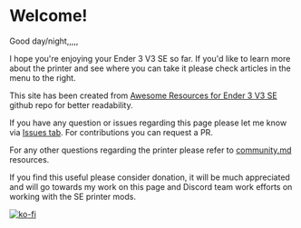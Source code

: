 # Welcome!

Good day/night,,,,,

I hope you're enjoying your Ender 3 V3 SE so far. If you'd like to learn more about the printer and see where you can take it please check articles in the menu to the right.

This site has been created from [Awesome Resources for Ender 3 V3 SE](https://github.com/pwlgrzs/awesome-resources-for-ender-3-v3-se) github repo for better readability.

If you have any question or issues regarding this page please let me know via [Issues tab](https://github.com/pwlgrzs/ender3-v3-se-gitbook/issues). For contributions you can request a PR.

For any other questions regarding the printer please refer to [community.md](community.md "mention") resources.

If you find this useful please consider donation, it will be much appreciated and will go towards my work on this page and Discord team work efforts on working with the SE printer mods.

[![ko-fi](https://ko-fi.com/img/githubbutton\_sm.svg)](https://ko-fi.com/D1D5KDKWK)
